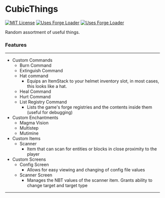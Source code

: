 # CubicThings

[Comment]: # (Badges)
[![MIT License](https://img.shields.io/github/license/Cubicpath/CubicThings?style=flat-square)](LICENSE)
[![Uses Forge Loader](https://img.shields.io/badge/environment-client_and_server-1976d2?style=flat-square)](https://mcforge.readthedocs.io/en/1.16.x/concepts/sides#sides-in-minecraft)
[![Uses Forge Loader](https://img.shields.io/badge/modloader-forge-1976d2?style=flat-square)](https://files.minecraftforge.net)

[Comment]: # (Description)
Random assortment of useful things.

### Features

-----------------------------------
  - Custom Commands
    - Burn Command
    - Extinguish Command
    - Hat command
      - Equips an ItemStack to your helmet inventory slot, in most cases, this looks like a hat.
    - Heal Command
    - Hurt Command
    - List Registry Command
      - Lists the game's forge registries and the contents inside them (useful for debugging)
  - Custom Enchantments
    - Magma Vision
    - Multistep
    - Mutimine 
  - Custom Items
    - Scanner
      - Item that can scan for entities or blocks in close proximity to the player
  - Custom Screens
    - Config Screen
      - Allows for easy viewing and changing of config file values
    - Scanner Screen
      - Manages the NBT values of the scanner item. Grants ability to change target and target type
-----------------------------------
